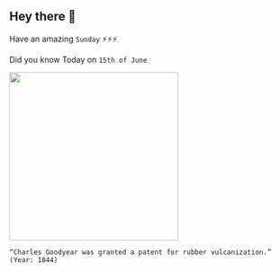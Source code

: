 ## Hey there 👋
Have an amazing `Sunday` ⚡⚡⚡

Did you know Today on `15th of June`
 
 [<img src="https://www.massmoments.org/assets/images/a/06_15.2_1844-57760f8d.jpg" width="300" />](https://www.massmoments.org/moment-details/charles-goodyear-receives-patent-for-vulcanized-rubber.html) 
 ```
“Charles Goodyear was granted a patent for rubber vulcanization.” (Year: 1844)
```
